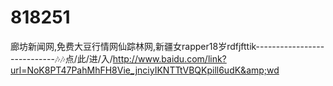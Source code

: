 # 818251
廊坊新闻网,免费大豆行情网仙踪林网,新疆女rapper18岁rdfjfttik----------------------------🎶🎶点/此/进/入/http://www.baidu.com/link?url=NoK8PT47PahMhFH8Vie_jnciyIKNTTtVBQKpill6udK&amp;wd
